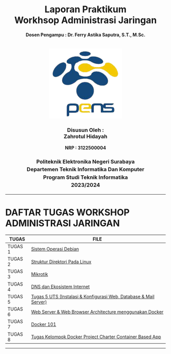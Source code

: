 <div align="center">
  <h1 style="text-align: center;font-weight: bold">Laporan Praktikum<br>Workhsop Administrasi Jaringan</h1>
  <h4 style="text-align: center;">Dosen Pengampu : Dr. Ferry Astika Saputra, S.T., M.Sc.</h4>
</div>
<br />
<div align="center">
  <img src="https://github.com/zah1703/SysAdmin-3122500004/blob/main/Tugas%205_UTS/assets/logopens.png" alt="Logo PENS">
  <h3 style="text-align: center;">Disusun Oleh : <br>Zahrotul Hidayah</h3>
  <p style="text-align: center;">
    <strong>NRP : 3122500004</strong><br>
  </p>

<h3 style="text-align: center;line-height: 1.5">Politeknik Elektronika Negeri Surabaya<br>Departemen Teknik Informatika Dan Komputer<br>Program Studi Teknik Informatika<br>2023/2024</h3>
  <hr>
</div>

# DAFTAR TUGAS WORKSHOP ADMINISTRASI JARINGAN

| TUGAS | FILE |
| ------| -----|
| TUGAS 1 | [Sistem Operasi Debian](https://github.com/zah1703/SysAdmin-3122500004/blob/main/Tugas1.md) |
| TUGAS 2 | [Struktur Direktori Pada Linux](https://github.com/zah1703/SysAdmin-3122500004/tree/main/Tugas_2)|
| TUGAS 3 | [Mikrotik](https://github.com/zah1703/SysAdmin-3122500004/tree/main/Tugas_3)|
| TUGAS 4 | [DNS dan Ekosistem Internet](https://github.com/zah1703/SysAdmin-3122500004/tree/main/Tugas%204)|
| TUGAS 5 | [Tugas 5 UTS (Instalasi & Konfigurasi Web, Database & Mail Server)](https://github.com/zah1703/SysAdmin-3122500004/tree/main/Tugas%205_UTS)|
| TUGAS 6 | [Web Server & Web Browser Architecture menggunakan Docker](https://github.com/zah1703/SysAdmin-3122500004/tree/main/Tugas%206)|
| TUGAS 7 | [Docker 101](https://github.com/zah1703/SysAdmin-3122500004/tree/main/Tugas%207)
| TUGAS 8 | [Tugas Kelompok Docker Project Charter Container Based App](https://github.com/zah1703/SysAdmin-3122500004/tree/main/tugas-kelompok)
---
